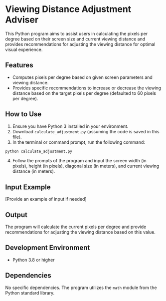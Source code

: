 # Viewing Distance Adjustment Adviser

This Python program aims to assist users in calculating the pixels per degree based on their screen size and current viewing distance and provides recommendations for adjusting the viewing distance for optimal visual experience.

## Features

- Computes pixels per degree based on given screen parameters and viewing distance.
- Provides specific recommendations to increase or decrease the viewing distance based on the target pixels per degree (defaulted to 60 pixels per degree).

## How to Use

1. Ensure you have Python 3 installed in your environment.
2. Download `calculate_adjustment.py` (assuming the code is saved in this file).
3. In the terminal or command prompt, run the following command:

```bash
python calculate_adjustment.py
```

4. Follow the prompts of the program and input the screen width (in pixels), height (in pixels), diagonal size (in meters), and current viewing distance (in meters).

## Input Example

[Provide an example of input if needed]

## Output

The program will calculate the current pixels per degree and provide recommendations for adjusting the viewing distance based on this value.

## Development Environment

- Python 3.8 or higher

## Dependencies

No specific dependencies. The program utilizes the `math` module from the Python standard library.